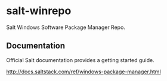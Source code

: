 salt-winrepo
============

Salt Windows Software Package Manager Repo.

Documentation
-------------

Official Salt documentation provides a getting started guide.

http://docs.saltstack.com/ref/windows-package-manager.html
